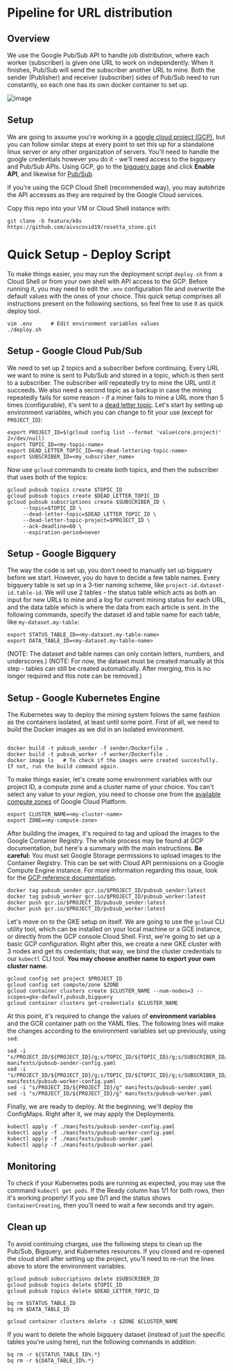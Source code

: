 # Pipeline for URL distribution

## Overview
We use the Google Pub/Sub API to handle job distribution, where each worker (subscriber) is given one URL to work on independently. When it finishes, Pub/Sub will send the subscriber another URL to mine. Both the sender (Publisher) and receiver (subscriber) sides of Pub/Sub need to run constantly, so each one has its own docker container to set up.

![image](https://user-images.githubusercontent.com/18720629/112663243-5aa46200-8e37-11eb-814c-3957d01f5edd.png)

## Setup

We are going to assume you're working in a [google cloud project (GCP)](https://cloud.google.com/), but you can follow similar steps at every point to set this up for a standalone linux server or any other organization of servers. You'll need to handle the google credentials however you do it - we'll need access to the bigquery and Pub/Sub APIs. Using GCP, go to the [bigquery page](https://console.cloud.google.com/bigquery) and click **Enable API**, and likewise for [Pub/Sub](https://console.cloud.google.com/cloudpubsub).

If you're using the GCP Cloud Shell (recommended way), you may autohrize the API accesses as they are required by the Google Cloud services.

Copy this repo into your VM or Cloud Shell instance with:

```shell
git clone -b feature/k8s https://github.com/aivscovid19/rosetta_stone.git
```

# Quick Setup - Deploy Script

To make things easier, you may run the deployment script `deploy.sh` from a Cloud Shell or from your own shell with API access to the GCP. Before running it, you may need to edit the `.env` configuration file and overwrite the default values with the ones of your choice. This quick setup comprises all instructions present on the following sections, so feel free to use it as quick deploy tool.

```
vim .env      # Edit environment variables values
./deploy.sh
```

## Setup - Google Cloud Pub/Sub

We need to set up 2 topics and a subscriber before continuing. Every URL we want to mine is sent to Pub/Sub and stored in a topic, which is then sent to a subscriber. The subscriber will repeatedly try to mine the URL until it succeeds. We also need a second topic as a backup in case the mining repeatedly fails for some reason - if a miner fails to mine a URL more than 5 times (configurable), it's sent to a [dead letter topic](https://cloud.google.com/pubsub/docs/dead-letter-topics). Let's start by setting up environment variables, which you can change to fit your use (except for `PROJECT_ID`):

```
export PROJECT_ID=$(gcloud config list --format 'value(core.project)' 2>/dev/null)
export TOPIC_ID=<my-topic-name>
export DEAD_LETTER_TOPIC_ID=<my-dead-lettering-topic-name>
export SUBSCRIBER_ID=<my_subscriber_name>
```

Now use `gcloud` commands to create both topics, and then the subscriber that uses both of the topics:

```
gcloud pubsub topics create $TOPIC_ID
gcloud pubsub topics create $DEAD_LETTER_TOPIC_ID
gcloud pubsub subscriptions create $SUBSCRIBER_ID \
     --topic=$TOPIC_ID \
     --dead-letter-topic=$DEAD_LETTER_TOPIC_ID \
     --dead-letter-topic-project=$PROJECT_ID \
     --ack-deadline=60 \
     --expiration-period=never
```

## Setup - Google Bigquery

The way the code is set up, you don't need to manually set up bigquery before we start. However, you do have to decide a few table names. Every bigquery table is set up in a 3-tier naming scheme, like `project-id.dataset-id.table-id`. We will use 2 tables - the status table which acts as both an input for new URLs to mine and a log for current mining status for each URL, and the data table which is where the data from each article is sent. In the following commands, specify the dataset id and table name for each table, like `my-dataset.my-table`:

```
export STATUS_TABLE_ID=<my-dataset.my-table-name>
export DATA_TABLE_ID=<my-dataset.my-table-name>
```
(NOTE: The dataset and table names can only contain letters, numbers, and underscores.)
(NOTE: For now, the dataset must be created manually at this step - tables can still be created automatically. After merging, this is no longer required and this note can be removed.)

## Setup - Google Kubernetes Engine

The Kubernetes way to deploy the mining system folows the same fashion as the containers isolated, at least until some point. First of all, we need to build the Docker images as we did in an isolated environment.

```

docker build -t pubsub_sender -f sender/Dockerfile .
docker build -t pubsub_worker -f worker/Dockerfile .
docker image ls   # To check if the images were created succesfully. If not, run the build command again.
```

To make things easier, let's create some environment variables with our project ID, a compute zone and a cluster name of your choice. You can't select any value to your region, you need to choose one from the [available compute zones](https://cloud.google.com/compute/docs/regions-zones#available) of Google Cloud Platform.

```
export CLUSTER_NAME=<my-cluster-name>
export ZONE=<my-compute-zone>
```

After building the images, it's required to tag and upload the images to the Google Container Registry. The whole process may be found at GCP documentation, but here's a summary with the main instructions. **Be careful:** You must set Google Storage permissions to upload images to the Container Registry. This can be set with Cloud API permissions on a Google Compute Engine instance. For more information regarding this issue, look for the [GCP reference documentation](https://cloud.google.com/container-registry/docs/pushing-and-pulling).

```
docker tag pubsub_sender gcr.io/$PROJECT_ID/pubsub_sender:latest
docker tag pubsub_worker gcr.io/$PROJECT_ID/pubsub_worker:latest
docker push gcr.io/$PROJECT_ID/pubsub_sender:latest
docker push gcr.io/$PROJECT_ID/pubsub_worker:latest
```

Let's move on to the GKE setup on itself. We are going to use the `gcloud` CLI utility tool, which can be installed on your local machine or a GCE instance, or directly from the GCP console Cloud Shell. First, we're going to set up a basic GCP configuration. Right after this, we create a new GKE cluster with 3 nodes and get its credentials; that way, we bind the cluster credentials to our `kubectl` CLI tool. **You may choose another name to export your own cluster name**.

```
gcloud config set project $PROJECT_ID
gcloud config set compute/zone $ZONE
gcloud container clusters create $CLUSTER_NAME --num-nodes=3 --scopes=gke-default,pubsub,bigquery
gcloud container clusters get-credentials $CLUSTER_NAME
```

At this point, it's required to change the values of **environment variables** and the GCR container path on the YAML files. The following lines will make the changes according to the environment variables set up previously, using `sed`:

```
sed -i "s/PROJECT_ID/${PROJECT_ID}/g;s/TOPIC_ID/${TOPIC_ID}/g;s/SUBSCRIBER_ID/${SUBSCRIBER_ID}/g;s/STATUS_TABLE_NAME/${STATUS_TABLE_ID}/g" manifests/pubsub-sender-config.yaml
sed -i "s/PROJECT_ID/${PROJECT_ID}/g;s/TOPIC_ID/${TOPIC_ID}/g;s/SUBSCRIBER_ID/${SUBSCRIBER_ID}/g;s/STATUS_TABLE_NAME/${STATUS_TABLE_ID}/g;s/DATA_TABLE_NAME/${DATA_TABLE_ID}/g" manifests/pubsub-worker-config.yaml
sed -i "s/PROJECT_ID/${PROJECT_ID}/g" manifests/pubsub-sender.yaml
sed -i "s/PROJECT_ID/${PROJECT_ID}/g" manifests/pubsub-worker.yaml
```

Finally, we are ready to deploy. At the beginning, we'll deploy the ConfigMaps. Right after it, we may apply the Deployments.
```
kubectl apply -f ./manifests/pubsub-sender-config.yaml
kubectl apply -f ./manifests/pubsub-worker-config.yaml
kubectl apply -f ./manifests/pubsub-sender.yaml
kubectl apply -f ./manifests/pubsub-worker.yaml
```

## Monitoring

To check if your Kubernetes pods are running as expected, you may use the command `kubectl get pods`. If the Ready column has 1/1 for both rows, then it's working properly! If you see 0/1 and the status shows `ContainerCreating`, then you'll need to wait a few seconds and try again.

## Clean up

To avoid continuing charges, use the following steps to clean up the Pub/Sub, Bigquery, and Kubernetes resources. If you closed and re-opened the cloud shell after setting up the project, you'll need to re-run the lines above to store the environment variables.

```
gcloud pubsub subscriptions delete $SUBSCRIBER_ID
gcloud pubsub topics delete $TOPIC_ID
gcloud pubsub topics delete $DEAD_LETTER_TOPIC_ID

bq rm $STATUS_TABLE_ID
bq rm $DATA_TABLE_ID

gcloud container clusters delete -z $ZONE $CLUSTER_NAME
```

If you want to delete the whole bigquery dataset (instead of just the specific tables you're using here), run the following commands in addition:

```
bq rm -r ${STATUS_TABLE_ID%.*}
bq rm -r ${DATA_TABLE_ID%.*}
```
